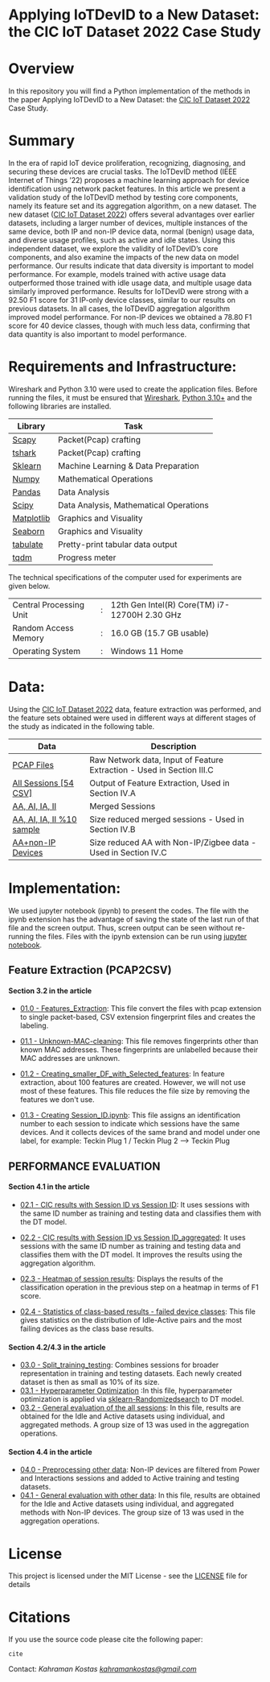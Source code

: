 # Applying IoTDevID to a New Dataset: the CIC IoT Dataset 2022 Case Study

# Overview
In this repository you will find a Python implementation of the methods in the paper Applying IoTDevID to a New Dataset: the [CIC IoT Dataset 2022](https://www.unb.ca/cic/datasets/iotdataset-2022.html) Case Study.

# Summary

In the era of rapid IoT device proliferation, recognizing, diagnosing, and securing these devices are crucial tasks. The IoTDevID method (IEEE Internet of Things ’22) proposes a machine learning approach for device identification using network packet features. In this article we present a validation study of the IoTDevID method by testing core components, namely its feature set and its aggregation algorithm, on a new dataset. The new dataset ([CIC IoT Dataset 2022](https://www.unb.ca/cic/datasets/iotdataset-2022.html)) offers several advantages over earlier datasets, including a larger number of devices, multiple instances of the same device, both IP and non-IP device data, normal (benign) usage data, and diverse usage profiles, such as active and idle states. Using this independent dataset, we explore the validity of IoTDevID’s core components, and also examine the impacts of the new data on model performance. Our results indicate that data diversity is important to model performance. For example, models trained with active usage data outperformed those trained with idle usage data, and multiple usage data similarly improved performance. Results for IoTDevID were strong with a 92.50 F1 score for 31 IP-only device classes, similar to our results on previous datasets. In all cases, the IoTDevID aggregation algorithm improved model performance. For non-IP devices we obtained a 78.80 F1 score for 40 device classes, though with much less data, confirming that data quantity is also important to model performance. 



# Requirements and Infrastructure: 

Wireshark and Python 3.10 were used to create the application files. Before running the files, it must be ensured that [Wireshark](https://www.wireshark.org/), [Python 3.10+](https://www.python.org/downloads/) and the following libraries are installed.

| Library | Task |
| ------ | ------ |
|[ Scapy ](https://scapy.net/)| Packet(Pcap) crafting |
|[ tshark ](https://www.wireshark.org/)| Packet(Pcap) crafting |
|[ Sklearn ](http://scikit-learn.org/stable/install.html)| Machine Learning & Data Preparation |
| [ Numpy ](http://www.numpy.org/) |Mathematical Operations|
| [ Pandas  ](https://pandas.pydata.org/pandas-docs/stable/install.html)|  Data Analysis|
| [ Scipy  ](https://pypi.org/project/scipy/)|  Data Analysis, Mathematical Operations|
| [ Matplotlib ](https://matplotlib.org/users/installing.html) |Graphics and Visuality|
| [Seaborn ](https://seaborn.pydata.org/) |Graphics and Visuality|
| [tabulate ](https://pypi.org/project/tabulate/) |Pretty-print tabular data output|
| [tqdm ](https://tqdm.github.io/) |Progress meter|



The technical specifications of the computer used for experiments are given below.

|  | |   |
| ------ |--|  ------ |
|Central Processing Unit|:|12th Gen Intel(R) Core(TM) i7-12700H   2.30 GHz|
| Random Access Memory	|:|	16.0 GB (15.7 GB usable)|
| Operating System	|:|	Windows 11 Home |

# Data: 
Using the [CIC IoT Dataset 2022](https://www.unb.ca/cic/datasets/iotdataset-2022.html) data, feature extraction was performed, and the feature sets obtained were used in different ways at different stages of the study as indicated in the following table.

| Data | Description |
| ------ | ------ |
|[ PCAP Files ](http://205.174.165.80/IOTDataset/CIC_IOT_Dataset2022/)| Raw Network data, Input of Feature Extraction - Used in Section III.C|
|[ All Sessions [54 CSV]](https://drive.google.com/file/d/12AY9GOdhVMaEoYAIyTrrF6sl6R26mVib/view)| Output of Feature Extraction, Used in Section IV.A|
|[AA, AI, IA, II](https://drive.google.com/file/d/1rCk38jOXAdWfoVWtfoKXpcBNjuSgXeBp/view?usp=sharing)| Merged Sessions |
|[AA, AI, IA, II %10 sample](https://drive.google.com/file/d/1ADeh0nNFWT4BpIExnv-BoBzrtMJBHaC8/view?usp=sharing)| Size reduced merged sessions - Used in Section IV.B |
|[ AA+non-IP Devices](https://drive.google.com/file/d/1G8bDKCpfW6pun6zNBMXsNpyDwt_KPjvF/view?usp=sharing)| Size reduced AA with Non-IP/Zigbee data - Used in Section IV.C |




# Implementation: 

We used jupyter notebook (ipynb) to present the codes. The file with the ipynb extension has the advantage of saving the state of the last run of that file and the screen output. Thus, screen output can be seen without re-running the files. Files with the ipynb extension can be run using [jupyter notebook](http://jupyter.org/install). 




## Feature Extraction (PCAP2CSV) 
#### Section 3.2 in the article

* [01.0 - Features_Extraction](https://github.com/kahramankostas/IoTDevID-CIC/blob/main/01.0%20-%20Features_Extraction.ipynb): This file convert the files with pcap extension to single packet-based, CSV extension fingerprint files and creates the labeling.

* [01.1 - Unknown-MAC-cleaning](https://github.com/kahramankostas/IoTDevID-CIC/blob/main/01.1%20-%20Unknown-MAC-cleaning.ipynb): This file removes fingerprints other than known MAC addresses. These fingerprints are unlabelled because their MAC addresses are unknown.

* [01.2 - Creating_smaller_DF_with_Selected_features](https://github.com/kahramankostas/IoTDevID-CIC/blob/main/01.2%20-%20Creating_smaller_DF_with_Selected_features.ipynb): In feature extraction, about 100 features are created. However, we will not use most of these features. This file reduces the file size by removing the features we don't use.

* [01.3 - Creating Session_ID.ipynb](https://github.com/kahramankostas/IoTDevID-CIC/blob/main/01.3%20-%20Creating%20Session_ID.ipynb): This file assigns an identification number to each session to indicate which sessions have the same devices. And it collects devices of the same brand and model under one label, for example: Teckin Plug 1 /
 Teckin Plug 2 -->   Teckin Plug


## PERFORMANCE EVALUATION
#### Section 4.1 in the article

* [02.1 - CIC results with  Session ID vs Session ID](https://github.com/kahramankostas/IoTDevID-CIC/blob/main/02.1%20-%20CIC%20results%20with%20%20Session%20ID%20vs%20Session%20ID.ipynb): It uses sessions with the same ID number as training and testing data and classifies them with the DT model.

* [02.2 - CIC results with  Session ID vs Session ID_aggregated](https://github.com/kahramankostas/IoTDevID-CIC/blob/main/02.2%20-%20CIC%20results%20with%20%20Session%20ID%20vs%20Session%20ID_aggregated.ipynb): It uses sessions with the same ID number as training and testing data and classifies them with the DT model. It improves the results using the aggregation algorithm.

* [02.3 - Heatmap of session results](https://github.com/kahramankostas/IoTDevID-CIC/blob/main/02.3%20-%20Heatmap%20of%20session%20results.ipynb): Displays the results of the classification operation in the previous step on a heatmap in terms of F1  score.

* [02.4 - Statistics of class-based results - failed device classes](https://github.com/kahramankostas/IoTDevID-CIC/blob/main/02.4%20-%20Statistics%20of%20class-based%20results%20-%20failed%20device%20classes.ipynb):  This file gives statistics on the distribution of Idle-Active pairs and the most failing devices as the class base results.

#### Section 4.2/4.3 in the article
* [03.0 - Split_training_testing](https://github.com/kahramankostas/IoTDevID-CIC/blob/main/03.0%20-%20Split_training_testing.ipynb): Combines sessions for broader representation in training and testing datasets. Each newly created dataset is then as small as 10% of its size.
* [03.1 - Hyperparameter Optimization](https://github.com/kahramankostas/IoTDevID-CIC/blob/main/03.1%20-%20Hyperparameter%20Optimization.ipynb) :In this file, hyperparameter optimization is applied via [sklearn-Randomizedsearch](https://scikit-learn.org/stable/modules/generated/sklearn.model_selection.RandomizedSearchCV.html) to DT model.
* [03.2 - General evaluation of the all sessions](https://github.com/kahramankostas/IoTDevID-CIC/blob/main/03.2%20-%20General%20evaluation%20of%20the%20all%20sessions.ipynb): In this file, results are obtained for the Idle and Active datasets using individual, and aggregated methods. A group size of 13 was used in the aggregation  operations.

#### Section 4.4 in the article
* [04.0 - Preprocessing other data](https://github.com/kahramankostas/IoTDevID-CIC/blob/main/04.0%20-%20Preprocessing%20non-IP%20Device%20data.ipynb): Non-IP devices are filtered from Power and Interactions sessions and added to Active training and testing datasets.
* [04.1 - General evaluation with other data](https://github.com/kahramankostas/IoTDevID-CIC/blob/main/04.1%20-%20General%20evaluation%20with%20other%20data.ipynb):  In this file, results are obtained for the Idle and Active datasets using individual, and aggregated methods with Non-IP devices. The group size of 13 was used in the aggregation  operations.




# License
This project is licensed under the MIT License - see the [LICENSE](LICENSE) file for details


# Citations
If you use the source code please cite the following paper:

```
cite
```

Contact:
*Kahraman Kostas
kahramankostas@gmail.com*


